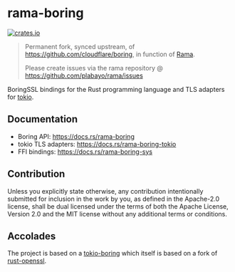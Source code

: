 # rama-boring

[![crates.io](https://img.shields.io/crates/v/rama-boring.svg)](https://crates.io/crates/rama-boring)

> Permanent fork, synced upstream, of <https://github.com/cloudflare/boring>, in function of [Rama](https://github.com/plabayo/rama).
>
> Please create issues via the rama repository @
> <https://github.com/plabayo/rama/issues>

BoringSSL bindings for the Rust programming language and TLS adapters for [tokio](https://github.com/tokio-rs/tokio).

## Documentation
 - Boring API: <https://docs.rs/rama-boring>
 - tokio TLS adapters: <https://docs.rs/rama-boring-tokio>
 - FFI bindings: <https://docs.rs/rama-boring-sys>

## Contribution

Unless you explicitly state otherwise, any contribution intentionally
submitted for inclusion in the work by you, as defined in the Apache-2.0
license, shall be dual licensed under the terms of both the Apache License,
Version 2.0 and the MIT license without any additional terms or conditions.

## Accolades

The project is based on a [tokio-boring](https://github.com/cloudflare/boring)
which itself is based on a fork of [rust-openssl](https://github.com/sfackler/rust-openssl).
